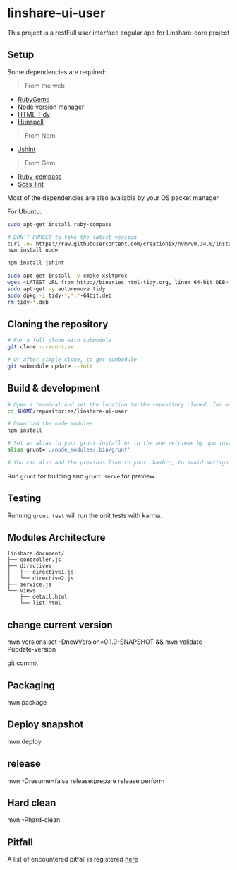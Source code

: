 # linshare-ui-user

This project is a restFull user interface angular app for Linshare-core project

## Setup

Some dependencies are required:

> From the web
  - [RubyGems](https://rubygems.org/pages/download/)
  - [Node version manager](https://github.com/creationix/nvm)
  - [HTML Tidy](http://binaries.html-tidy.org/)
  - [Hunspell](https://github.com/hunspell/hunspell)
> From Npm
  - [Jshint](http://jshint.com/install/)
> From Gem
  - [Ruby-compass](http://compass-style.org/install/)
  - [Scss_lint](https://github.com/brigade/scss-lint#installation)


Most of the dependencies are also available by your OS packet manager

  For Ubuntu:
  ```bash
  sudo apt-get install ruby-compass

  # DON'T FORGET to take the latest version
  curl -o- https://raw.githubusercontent.com/creationix/nvm/v0.34.0/install.sh | bash 
  nvm install node

  npm install jshint

  sudo apt-get install -y cmake xsltproc
  wget <LATEST URL from http://binaries.html-tidy.org, linux 64-bit DEB>
  sudo apt-get -y autoremove tidy
  sudo dpkg -i tidy-*.*.*-64bit.deb
  rm tidy-*.deb
  ```

## Cloning the repository

```bash
# For a full clone with submodule
git clone --recursive

# Or after simple clone, to get sumbodule
git submodule update --init
```

## Build & development

```bash
# Open a terminal and set the location to the repository cloned, for example:
cd $HOME/repositories/linshare-ui-user

# Download the node modules
npm install

# Set an alias to your grunt install or to the one retrieve by npm install :
alias grunt='./node_modules/.bin/grunt'

# You can also add the previous line to your .bashrc, to avoid settign it everytime

```

Run `grunt` for building and `grunt serve` for preview.

## Testing

Running `grunt test` will run the unit tests with karma.

## Modules Architecture

```
linshare.document/
├── controller.js
├── directives
│   ├── directive1.js
│   └── directive2.js
├── service.js
└── views
    ├── detail.html
    └── list.html
```

## change current version
mvn versions:set -DnewVersion=0.1.0-SNAPSHOT && mvn validate -Pupdate-version

git commit

## Packaging
mvn package

## Deploy snapshot
mvn deploy

## release
mvn -Dresume=false release:prepare release:perform

## Hard clean
mvn -Phard-clean

## Pitfall
A list of encountered pitfall is registered [here](README.PITFALL.md)

